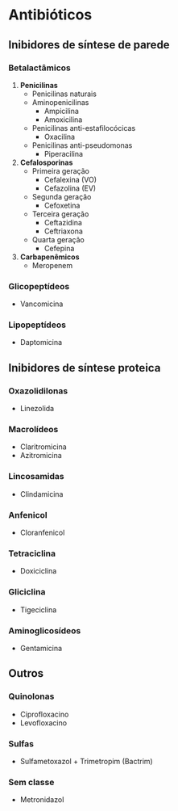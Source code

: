 # Antibióticos
## Inibidores de síntese de parede
### Betalactâmicos
 1. **Penicilinas**
	-	Penicilinas naturais
	-	Aminopenicilinas
		-	Ampicilina
		-	Amoxicilina
	- Penicilinas anti-estafilocócicas
		- Oxacilina
	- Penicilinas anti-pseudomonas
		- Piperacilina 
 2. **Cefalosporinas**
	 -	Primeira geração
		 -	Cefalexina (VO)
		 -	Cefazolina (EV)
	 -	Segunda geração
		 -	Cefoxetina
	 -	Terceira geração
		 -	Ceftazidina
		 -	Ceftriaxona
	 -	Quarta geração
		 -	Cefepina
3. **Carbapenêmicos**
	-	Meropenem
### Glicopeptídeos
- Vancomicina
### Lipopeptídeos
- Daptomicina


## Inibidores de síntese proteica
### Oxazolidilonas
- Linezolida
### Macrolídeos
- Claritromicina
- Azitromicina
### Lincosamidas
- Clindamicina
### Anfenicol
- Cloranfenicol
### Tetraciclina
- Doxiciclina
### Gliciclina
- Tigeciclina
### Aminoglicosídeos
- Gentamicina

## Outros
### Quinolonas
- Ciprofloxacino
- Levofloxacino
### Sulfas
- Sulfametoxazol + Trimetropim (Bactrim)
### Sem classe
- Metronidazol
<!--stackedit_data:
eyJoaXN0b3J5IjpbMTcyMDI0NzM0N119
-->